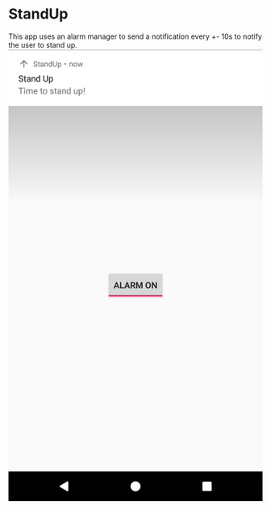 # StandUp
This app uses an alarm manager to send a notification every +- 10s to notify the user to stand up. 
![Alarm activating notification](https://raw.githubusercontent.com/jpillay07/StandUp/master/app/src/main/res/drawable/Screenshot_1579733792.png)

